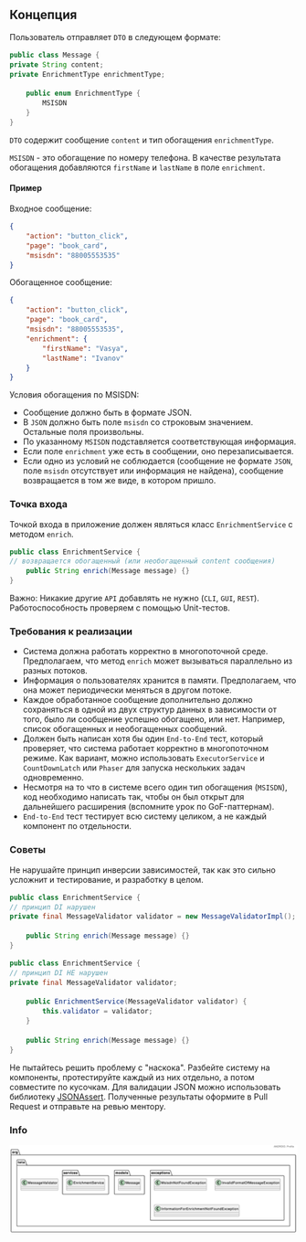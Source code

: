 ## Концепция

Пользователь отправляет `DTO` в следующем формате:
```java
public class Message {
private String content;
private EnrichmentType enrichmentType;

    public enum EnrichmentType {
        MSISDN
    }
}
```
`DTO` содержит сообщение `content` и тип обогащения `enrichmentType`.

`MSISDN` - это обогащение по номеру телефона. В качестве результата обогащения добавляются `firstName` и `lastName` в поле `enrichment`.

#### Пример

Входное сообщение:
```json
{
    "action": "button_click",
    "page": "book_card",
    "msisdn": "88005553535"
}
```
Обогащенное сообщение:
```json
{
    "action": "button_click",
    "page": "book_card",
    "msisdn": "88005553535",
    "enrichment": {
        "firstName": "Vasya",
        "lastName": "Ivanov"
    }
}
```
Условия обогащения по MSISDN:

* Сообщение должно быть в формате JSON.
* В `JSON` должно быть поле `msisdn` со строковым значением. Остальные поля произвольны.
* По указанному `MSISDN` подставляется соответствующая информация.
* Если поле `enrichment` уже есть в сообщении, оно перезаписывается.
* Если одно из условий не соблюдается (сообщение не формате `JSON`, поле `msisdn` отсутствует или информация не найдена), сообщение возвращается в том же виде, в котором пришло.

### Точка входа

Точкой входа в приложение должен являться класс `EnrichmentService` с методом `enrich`.

```java
public class EnrichmentService {
// возвращается обогащенный (или необогащенный content сообщения)
    public String enrich(Message message) {}
}
```
Важно: Никакие другие `API` добавлять не нужно (`CLI`, `GUI`, `REST`). Работоспособность проверяем с помощью Unit-тестов.

### Требования к реализации

* Система должна работать корректно в многопоточной среде. Предполагаем, что метод `enrich` может вызываться параллельно из разных потоков.
* Информация о пользователях хранится в памяти. Предполагаем, что она может периодически меняться в другом потоке.
* Каждое обработанное сообщение дополнительно должно сохраняться в одной из двух структур данных в зависимости от того, было ли сообщение успешно обогащено, или нет. Например, список обогащенных и необогащенных сообщений.
* Должен быть написан хотя бы один `End-to-End` тест, который проверяет, что система работает корректно в многопоточном режиме. Как вариант, можно использовать `ExecutorService` и `CountDownLatch` или `Phaser` для запуска нескольких задач одновременно.
* Несмотря на то что в системе всего один тип обогащения (`MSISDN`), код необходимо написать так, чтобы он был открыт для дальнейшего расширения (вспомните урок по GoF-паттернам).
* `End-to-End` тест тестирует всю систему целиком, а не каждый компонент по отдельности.

### Советы

Не нарушайте принцип инверсии зависимостей, так как это сильно усложнит и тестирование, и разработку в целом.

```java
public class EnrichmentService {
// принцип DI нарушен
private final MessageValidator validator = new MessageValidatorImpl();

    public String enrich(Message message) {}
}
```
```java
public class EnrichmentService {
// принцип DI НЕ нарушен
private final MessageValidator validator;

    public EnrichmentService(MessageValidator validator) {
        this.validator = validator;
    }

    public String enrich(Message message) {}
}
```
Не пытайтесь решить проблему с "наскока". Разбейте систему на компоненты, протестируйте каждый из них отдельно, а потом совместите по кусочкам.
Для валидации JSON можно использовать библиотеку [JSONAssert](https://www.baeldung.com/jsonassert).
Полученные результаты оформите в Pull Request и отправьте на ревью ментору.

### Info
![cd.png](local/images/cd.png)